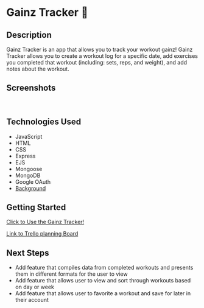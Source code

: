 # Gainz Tracker 💪

## Description

Gainz Tracker is an app that allows you to track your workout gainz! Gainz Tracker allows you to create a workout log for a specific date, add exercises you completed that workout (including: sets, reps, and weight), and add notes about the workout.

## Screenshots

<img src="">
<img src="">
<img src="">

## Technologies Used

- JavaScript
- HTML
- CSS
- Express
- EJS
- Mongoose
- MongoDB
- Google OAuth
- [Background](https://codepen.io/P1N2O/pen/pyBNzX)

## Getting Started

[Click to Use the Gainz Tracker!](https://gainztracker.fly.dev/)

[Link to Trello planning Board](https://trello.com/b/SE8aNwY9/project-2)

## Next Steps

- Add feature that compiles data from completed workouts and presents them in different formats for the user to view
- Add feature that allows user to view and sort through workouts based on day or week
- Add feature that allows user to favorite a workout and save for later in their account
